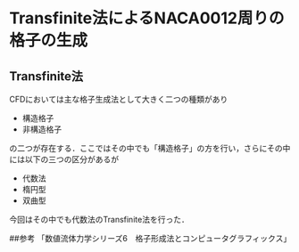 # Transfinite法によるNACA0012周りの格子の生成
## Transfinite法
CFDにおいては主な格子生成法として大きく二つの種類があり　　

- 構造格子
- 非構造格子

の二つが存在する．ここではその中でも「構造格子」の方を行い，さらにその中には以下の三つの区分があるが  

- 代数法
- 楕円型
- 双曲型

今回はその中でも代数法のTransfinite法を行った．

##参考
「数値流体力学シリーズ6　格子形成法とコンピュータグラフィックス」
